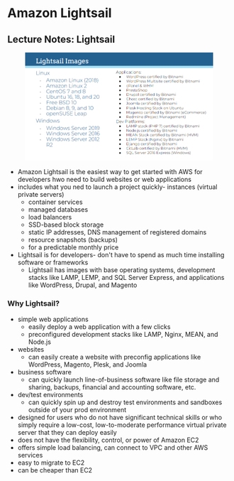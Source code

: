 # Amazon Lightsail

## Lecture Notes: Lightsail

<figure><img src=".gitbook/assets/{DD2809E5-DDF1-4802-9A21-8DFB1EA086AD}.png" alt=""><figcaption></figcaption></figure>

* Amazon Lightsail is the easiest way to get started with AWS for developers hwo need to build websites or web applications
* includes what you ned to launch a project quickly- instances (virtual private servers)
  * container services
  * managed databases
  * load balancers
  * SSD-based block storage
  * static IP addresses, DNS management of registered domains
  * resource snapshots (backups)
  * for a predictable monthly price
* Lightsail is for developers- don't have to spend as much time installing software or frameworks
  * Lightsail has images with base operating systems, development stacks like LAMP, LEMP, and SQL Server Express, and applications like WordPress, Drupal, and Magento

### Why Lightsail?

* simple web applications
  * easily deploy a web application with a few clicks
  * preconfigured development stacks like LAMP, Nginx, MEAN, and Node.js
* websites
  * can easily create a website with preconfig applications like WordPress, Magento, Plesk, and Joomla
* business software
  * can quickly launch line-of-business software like file storage and sharing, backups, financial and accounting software, etc.
* dev/test environments
  * can quickly spin up and destroy test environments and sandboxes outside of your prod environment
* designed for users who do not have significant technical skills or who simply require a low-cost, low-to-moderate performance virtual private server that they can deploy easily
* does not have the flexibility, control, or power of Amazon EC2
* offers simple load balancing, can connect to VPC and other AWS services
* easy to migrate to EC2
* can be cheaper than EC2
